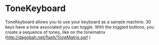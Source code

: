 ToneKeyboard
============

ToneKeyboard allows you to use your keyboard as a sample machine. 30 keys have a tone associated you can toggle. With the toggled buttons, you create a sequence of tones, like on the tonematrix (http://dagobah.net/flash/ToneMatrix.swf )
